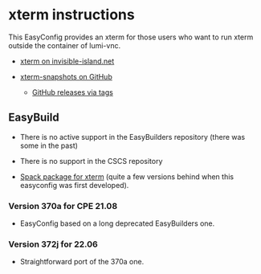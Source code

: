 # xterm instructions

This EasyConfig provides an xterm for those users who want to run xterm outside
the container of lumi-vnc. 

  * [xterm on invisible-island.net](https://invisible-island.net/xterm/)
  
  * [xterm-snapshots on GitHub](https://github.com/ThomasDickey/xterm-snapshots/)
  
      * [GitHub releases via tags](https://github.com/ThomasDickey/xterm-snapshots/tags)
  

## EasyBuild

  * There is no active support in the EasyBuilders repository (there was some in the 
    past)
  
  * There is no support in the CSCS repository
  
  * [Spack package for xterm](https://github.com/spack/spack/blob/develop/var/spack/repos/builtin/packages/xterm/package.py)
    (quite a few versions behind when this easyconfig was first developed).
  

### Version 370a for CPE 21.08

  * EasyConfig based on a long deprecated EasyBuilders one.


### Version 372j for 22.06

  * Straightforward port of the 370a one.
